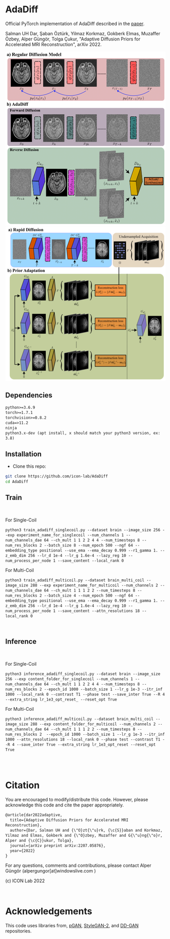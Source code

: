 # AdaDiff

Official PyTorch implementation of AdaDiff described in the [paper](https://arxiv.org/abs/2207.05876).

Salman UH Dar, Şaban Öztürk, Yilmaz Korkmaz, Gokberk Elmas, Muzaffer Özbey, Alper Güngör, Tolga Çukur, "Adaptive Diffusion Priors for Accelerated MRI Reconstruction", arXiv 2022.

<img src="./figures/main_fig.png" width="600px">

<img src="./figures/main_fig_opt.png" width="600px">

## Dependencies

```
python>=3.6.9
torch>=1.7.1
torchvision>=0.8.2
cuda=>11.2
ninja
python3.x-dev (apt install, x should match your python3 version, ex: 3.8)
```

## Installation
- Clone this repo:
```bash
git clone https://github.com/icon-lab/AdaDiff
cd AdaDiff
```

## Train

<br />

For Single-Coil
```
python3 train_adadiff_singlecoil.py --dataset brain --image_size 256 --exp experiment_name_for_singlecoil --num_channels 1 --num_channels_dae 64 --ch_mult 1 1 2 2 4 4 --num_timesteps 8 --num_res_blocks 2 --batch_size 8 --num_epoch 500 --ngf 64 --embedding_type positional --use_ema --ema_decay 0.999 --r1_gamma 1. --z_emb_dim 256 --lr_d 1e-4 --lr_g 1.6e-4 --lazy_reg 10 --num_process_per_node 1 --save_content --local_rank 0
```
For Multi-Coil
```
python3 train_adadiff_multicoil.py --dataset brain_multi_coil --image_size 288 --exp experiment_name_for_multicoil --num_channels 2 --num_channels_dae 64 --ch_mult 1 1 1 2 2 --num_timesteps 8 --num_res_blocks 2 --batch_size 4 --num_epoch 500 --ngf 64 --embedding_type positional --use_ema --ema_decay 0.999 --r1_gamma 1. --z_emb_dim 256 --lr_d 1e-4 --lr_g 1.6e-4 --lazy_reg 10 --num_process_per_node 1 --save_content --attn_resolutions 18 --local_rank 0
```
<br />

## Inference

<br />

For Single-Coil
```
python3 inference_adadiff_singlecoil.py --dataset brain --image_size 256 --exp content_folder_for_singlecoil --num_channels 1 --num_channels_dae 64 --ch_mult 1 1 2 2 4 4 --num_timesteps 8 --num_res_blocks 2 --epoch_id 1000 --batch_size 1 --lr_g 1e-3 --itr_inf 1000 --local_rank 0 --contrast T1 --phase test --save_inter True --R 4 --extra_string lr_1e3_opt_reset_ --reset_opt True
```
For Multi-Coil
```
python3 inference_adadiff_multicoil.py --dataset brain_multi_coil --image_size 288 --exp content_folder_for_multicoil --num_channels 2 --num_channels_dae 64 --ch_mult 1 1 1 2 2 --num_timesteps 8 --num_res_blocks 2  --epoch_id 1000 --batch_size 1 --lr_g 1e-3 --itr_inf 1000 --attn_resolutions 18 --local_rank 0 --phase test --contrast T1 --R 4 --save_inter True --extra_string lr_1e3_opt_reset --reset_opt True 
```

<br />
<br />


# Citation
You are encouraged to modify/distribute this code. However, please acknowledge this code and cite the paper appropriately.
```
@article{dar2022adaptive,
  title={Adaptive Diffusion Priors for Accelerated MRI Reconstruction},
  author={Dar, Salman UH and {\"O}zt{\"u}rk, {\c{S}}aban and Korkmaz, Yilmaz and Elmas, Gokberk and {\"O}zbey, Muzaffer and G{\"u}ng{\"o}r, Alper and {\c{C}}ukur, Tolga},
  journal={arXiv preprint arXiv:2207.05876},
  year={2022}
}

```
For any questions, comments and contributions, please contact Alper Güngör (alpergungor[at]windowslive.com ) <br />

(c) ICON Lab 2022

<br />

# Acknowledgements

This code uses libraries from, [pGAN](https://github.com/icon-lab/pGAN-cGAN), [StyleGAN-2](https://github.com/NVlabs/stylegan2), and [DD-GAN](https://github.com/NVlabs/denoising-diffusion-gan) repositories.
